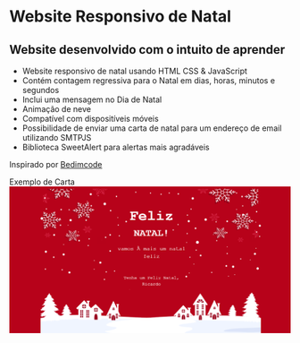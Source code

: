 # Website Responsivo de Natal
## Website desenvolvido com o intuito de aprender

- Website responsivo de natal usando HTML CSS & JavaScript
- Contém contagem regressiva para o Natal em dias, horas, minutos e segundos
- Inclui uma mensagem no Dia de Natal
- Animação de neve
- Compatível com dispositíveis móveis
- Possibilidade de enviar uma carta de natal para um endereço de email utilizando SMTPJS
- Biblioteca SweetAlert para alertas mais agradáveis

Inspirado por [Bedimcode](https://github.com/bedimcode/responsive-christmas-website-3)

Exemplo de Carta ![Carta-de-Natal](exemploCarta.png)
